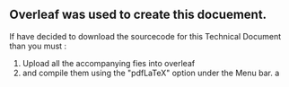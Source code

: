 ## Overleaf was used to create this docuement. 
If have decided to download the sourcecode for this Technical Document than you must :
1. Upload all the accompanying fies into overleaf
2. and compile them using the "pdfLaTeX" option under the Menu bar. a